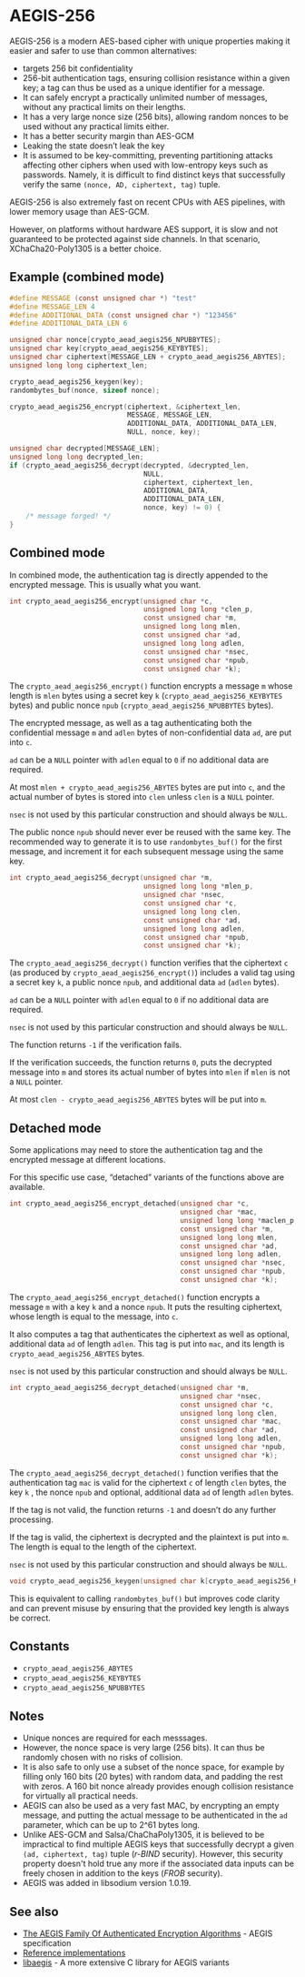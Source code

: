 # AEGIS-256

AEGIS-256 is a modern AES-based cipher with unique properties making it easier and safer to use than common alternatives:

  - targets 256 bit confidentiality
  - 256-bit authentication tags, ensuring collision resistance within a given key; a tag can thus be used as a unique identifier for a message.
  - It can safely encrypt a practically unlimited number of messages, without any practical limits on their lengths.
  - It has a very large nonce size (256 bits), allowing random nonces to be used without any practical limits either.
  - It has a better security margin than AES-GCM
  - Leaking the state doesn’t leak the key
  - It is assumed to be key-committing, preventing partitioning attacks affecting other ciphers when used with low-entropy keys such as passwords. Namely, it is difficult to find distinct keys that successfully verify the same `(nonce, AD, ciphertext, tag)` tuple.

AEGIS-256 is also extremely fast on recent CPUs with AES pipelines, with lower memory usage than AES-GCM.

However, on platforms without hardware AES support, it is slow and not guaranteed to be protected against side channels. In that scenario, XChaCha20-Poly1305 is a better choice.

## Example (combined mode)

``` c
#define MESSAGE (const unsigned char *) "test"
#define MESSAGE_LEN 4
#define ADDITIONAL_DATA (const unsigned char *) "123456"
#define ADDITIONAL_DATA_LEN 6

unsigned char nonce[crypto_aead_aegis256_NPUBBYTES];
unsigned char key[crypto_aead_aegis256_KEYBYTES];
unsigned char ciphertext[MESSAGE_LEN + crypto_aead_aegis256_ABYTES];
unsigned long long ciphertext_len;

crypto_aead_aegis256_keygen(key);
randombytes_buf(nonce, sizeof nonce);

crypto_aead_aegis256_encrypt(ciphertext, &ciphertext_len,
                             MESSAGE, MESSAGE_LEN,
                             ADDITIONAL_DATA, ADDITIONAL_DATA_LEN,
                             NULL, nonce, key);

unsigned char decrypted[MESSAGE_LEN];
unsigned long long decrypted_len;
if (crypto_aead_aegis256_decrypt(decrypted, &decrypted_len,
                                 NULL,
                                 ciphertext, ciphertext_len,
                                 ADDITIONAL_DATA,
                                 ADDITIONAL_DATA_LEN,
                                 nonce, key) != 0) {
    /* message forged! */
}
```

## Combined mode

In combined mode, the authentication tag is directly appended to the encrypted message. This is usually what you want.

``` c
int crypto_aead_aegis256_encrypt(unsigned char *c,
                                 unsigned long long *clen_p,
                                 const unsigned char *m,
                                 unsigned long long mlen,
                                 const unsigned char *ad,
                                 unsigned long long adlen,
                                 const unsigned char *nsec,
                                 const unsigned char *npub,
                                 const unsigned char *k);
```

The `crypto_aead_aegis256_encrypt()` function encrypts a message `m` whose length is `mlen` bytes using a secret key `k` (`crypto_aead_aegis256_KEYBYTES` bytes) and public nonce `npub` (`crypto_aead_aegis256_NPUBBYTES` bytes).

The encrypted message, as well as a tag authenticating both the confidential message `m` and `adlen` bytes of non-confidential data `ad`, are put into `c`.

`ad` can be a `NULL` pointer with `adlen` equal to `0` if no additional data are required.

At most `mlen + crypto_aead_aegis256_ABYTES` bytes are put into `c`, and the actual number of bytes is stored into `clen` unless `clen` is a `NULL` pointer.

`nsec` is not used by this particular construction and should always be `NULL`.

The public nonce `npub` should never ever be reused with the same key. The recommended way to generate it is to use `randombytes_buf()` for the first message, and increment it for each subsequent message using the same key.

``` c
int crypto_aead_aegis256_decrypt(unsigned char *m,
                                 unsigned long long *mlen_p,
                                 unsigned char *nsec,
                                 const unsigned char *c,
                                 unsigned long long clen,
                                 const unsigned char *ad,
                                 unsigned long long adlen,
                                 const unsigned char *npub,
                                 const unsigned char *k);
```

The `crypto_aead_aegis256_decrypt()` function verifies that the ciphertext `c` (as produced by `crypto_aead_aegis256_encrypt()`) includes a valid tag using a secret key `k`, a public nonce `npub`, and additional data `ad` (`adlen` bytes).

`ad` can be a `NULL` pointer with `adlen` equal to `0` if no additional data are required.

`nsec` is not used by this particular construction and should always be `NULL`.

The function returns `-1` if the verification fails.

If the verification succeeds, the function returns `0`, puts the decrypted message into `m` and stores its actual number of bytes into `mlen` if `mlen` is not a `NULL` pointer.

At most `clen - crypto_aead_aegis256_ABYTES` bytes will be put into `m`.

## Detached mode

Some applications may need to store the authentication tag and the encrypted message at different locations.

For this specific use case, “detached” variants of the functions above are available.

``` c
int crypto_aead_aegis256_encrypt_detached(unsigned char *c,
                                          unsigned char *mac,
                                          unsigned long long *maclen_p,
                                          const unsigned char *m,
                                          unsigned long long mlen,
                                          const unsigned char *ad,
                                          unsigned long long adlen,
                                          const unsigned char *nsec,
                                          const unsigned char *npub,
                                          const unsigned char *k);
```

The `crypto_aead_aegis256_encrypt_detached()` function encrypts a message `m` with a key `k` and a nonce `npub`. It puts the resulting ciphertext, whose length is equal to the message, into `c`.

It also computes a tag that authenticates the ciphertext as well as optional, additional data `ad` of length `adlen`. This tag is put into `mac`, and its length is `crypto_aead_aegis256_ABYTES` bytes.

`nsec` is not used by this particular construction and should always be `NULL`.

``` c
int crypto_aead_aegis256_decrypt_detached(unsigned char *m,
                                          unsigned char *nsec,
                                          const unsigned char *c,
                                          unsigned long long clen,
                                          const unsigned char *mac,
                                          const unsigned char *ad,
                                          unsigned long long adlen,
                                          const unsigned char *npub,
                                          const unsigned char *k);
```

The `crypto_aead_aegis256_decrypt_detached()` function verifies that the authentication tag `mac` is valid for the ciphertext `c` of length `clen` bytes, the key `k` , the nonce `npub` and optional, additional data `ad` of length `adlen` bytes.

If the tag is not valid, the function returns `-1` and doesn’t do any further processing.

If the tag is valid, the ciphertext is decrypted and the plaintext is put into `m`. The length is equal to the length of the ciphertext.

`nsec` is not used by this particular construction and should always be `NULL`.

``` c
void crypto_aead_aegis256_keygen(unsigned char k[crypto_aead_aegis256_KEYBYTES]);
```

This is equivalent to calling `randombytes_buf()` but improves code clarity and can prevent misuse by ensuring that the provided key length is always be correct.

## Constants

  - `crypto_aead_aegis256_ABYTES`
  - `crypto_aead_aegis256_KEYBYTES`
  - `crypto_aead_aegis256_NPUBBYTES`

## Notes

- Unique nonces are required for each messsages.
- However, the nonce space is very large (256 bits). It can thus be randomly chosen with no risks of collision.
- It is also safe to only use a subset of the nonce space, for example by filling only 160 bits (20 bytes) with random data, and padding the rest with zeros. A 160 bit nonce already provides enough collision resistance for virtually all practical needs.
- AEGIS can also be used as a very fast MAC, by encrypting an empty message, and putting the actual message to be authenticated in the `ad` parameter, which can be up to 2^61 bytes long.
- Unlike AES-GCM and Salsa/ChaChaPoly1305, it is believed to be impractical to find multiple AEGIS keys that successfully decrypt a given `(ad, ciphertext, tag)` tuple (_r-BIND_ security). However, this security property doesn't hold true any more if the associated data inputs can be freely chosen in addition to the keys (_FROB_ security).
- AEGIS was added in libsodium version 1.0.19.

## See also

  - [The AEGIS Family Of Authenticated Encryption Algorithms](https://datatracker.ietf.org/doc/draft-irtf-cfrg-aegis-aead) - AEGIS specification
  - [Reference implementations](https://github.com/jedisct1/draft-aegis-aead/tree/main/reference-implementations)
  - [libaegis](https://github.com/jedisct1/libaegis) - A more extensive C library for AEGIS variants
